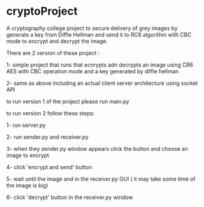 # cryptoProject
A cryptography college project to secure delivery of grey images by generate a key from Diffie Hellman and send it to RC6 algorithm with CBC mode  to encrypt and decrypt the image. 


There are 2 version of these project :

1- simple project that runs that ecnrypts adn decrypts an image using CR6 AES with CBC operation mode and a key generated by diffie hellman

2- same as above including an actual client server architecture using socket API 




to run version 1 of the project please run main.py

to run version 2 follow these steps:

1- run server.py

2- run sender.py and receiver.py

3- when they sender.py window appears click the button and choose an image to encrypt

4- click 'encrypt and send' button

5- wait until the image and in the receiver.py GUI ( it may take some time of the image is big)

6- click 'decrypt' button in the receiver.py window
